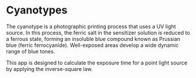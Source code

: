 # Cyanotypes
The cyanotype is a photographic printing process that uses a UV light source. In this process, the ferric salt in the sensitizer solution is reduced to a ferrous state, forming an insoluble blue compound known as Prussian blue (ferric ferrocyanide). Well-exposed areas develop a wide dynamic range of blue tones.

This app is designed to calculate the exposure time for a point light source by applying the inverse-square law.

 
